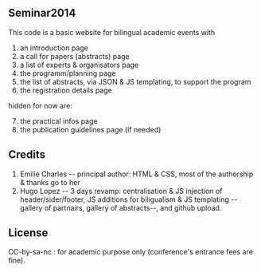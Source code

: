 
## Seminar2014
This code is a basic website for bilingual academic events with 
 1. an introduction page
 2. a call for papers (abstracts) page
 3. a list of experts & organisators page
 4. the programm/planning page
 5. the list of abstracts, via JSON & JS templating, to support the program
 6. the registration details page

hidden for now are:

 7. the practical infos page
 8. the publication guidelines page (if needed)
 
## Credits
 1. Emilie Charles -- principal author: HTML & CSS, most of the authorship & thanks go to her
 2. Hugo Lopez -- 3 days revamp: centralisation & JS injection of header/sider/footer, JS additions for biligualism & JS templating --gallery of partnairs, gallery of abstracts--, and github upload.

## License
CC-by-sa-nc : for academic purpose only (conference's entrance fees are fine). 